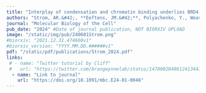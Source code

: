 ```yaml
---
title: "Interplay of condensation and chromatin binding underlies BRD4 targeting"
authors: "Strom, AR.&#42;, **Eeftens, JM.&#42;**, Polyachenko, Y., Weavver, CJ., Watanabe, HF., Bracha, D., Orlovsky, ND., Jumper, CC., Jacobs, WM., Brangwynne, CP."
journal: "Molecular Biology of the Cell"
pub_date: "2024" #Date of journal publication, NOT BIORXIV UPLOAD
image: "/static/img/pub/240601Strom.png"
#biorxiv: "2021.12.31.474660v1"
#biorxiv_version: "YYYY.MM.DD.######v1"
pdf: "/static/pdf/publications/Strom_2024.pdf"
links:
 # - name: "Twitter tutorial by Cliff"
 #   url: "https://twitter.com/brangwynnelab/status/1478002048612413441"
  - name: "Link to journal"
    url: "https://doi.org/10.1091/mbc.E24-01-0046"
---
```

